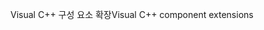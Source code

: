 <span data-ttu-id="def54-101">Visual C++ 구성 요소 확장</span><span class="sxs-lookup"><span data-stu-id="def54-101">Visual C++ component extensions</span></span>